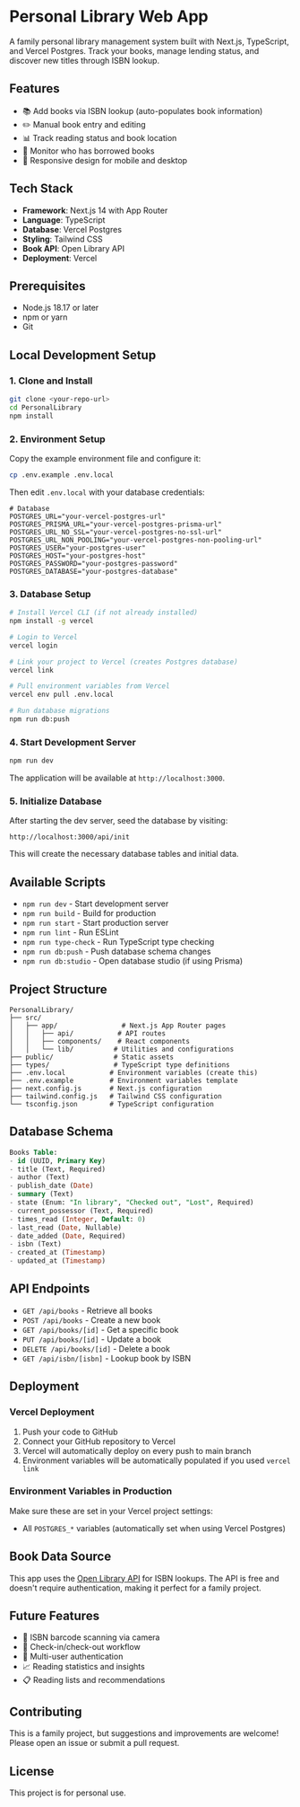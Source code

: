 # Personal Library Web App

A family personal library management system built with Next.js, TypeScript, and Vercel Postgres. Track your books, manage lending status, and discover new titles through ISBN lookup.

## Features

- 📚 Add books via ISBN lookup (auto-populates book information)
- ✏️ Manual book entry and editing
- 📊 Track reading status and book location
- 👥 Monitor who has borrowed books
- 📱 Responsive design for mobile and desktop

## Tech Stack

- **Framework**: Next.js 14 with App Router
- **Language**: TypeScript
- **Database**: Vercel Postgres
- **Styling**: Tailwind CSS
- **Book API**: Open Library API
- **Deployment**: Vercel

## Prerequisites

- Node.js 18.17 or later
- npm or yarn
- Git

## Local Development Setup

### 1. Clone and Install

```bash
git clone <your-repo-url>
cd PersonalLibrary
npm install
```

### 2. Environment Setup

Copy the example environment file and configure it:

```bash
cp .env.example .env.local
```

Then edit `.env.local` with your database credentials:

```env
# Database
POSTGRES_URL="your-vercel-postgres-url"
POSTGRES_PRISMA_URL="your-vercel-postgres-prisma-url"
POSTGRES_URL_NO_SSL="your-vercel-postgres-no-ssl-url"
POSTGRES_URL_NON_POOLING="your-vercel-postgres-non-pooling-url"
POSTGRES_USER="your-postgres-user"
POSTGRES_HOST="your-postgres-host"
POSTGRES_PASSWORD="your-postgres-password"
POSTGRES_DATABASE="your-postgres-database"
```

### 3. Database Setup

```bash
# Install Vercel CLI (if not already installed)
npm install -g vercel

# Login to Vercel
vercel login

# Link your project to Vercel (creates Postgres database)
vercel link

# Pull environment variables from Vercel
vercel env pull .env.local

# Run database migrations
npm run db:push
```

### 4. Start Development Server

```bash
npm run dev
```

The application will be available at `http://localhost:3000`.

### 5. Initialize Database

After starting the dev server, seed the database by visiting:

```
http://localhost:3000/api/init
```

This will create the necessary database tables and initial data.

## Available Scripts

- `npm run dev` - Start development server
- `npm run build` - Build for production
- `npm run start` - Start production server
- `npm run lint` - Run ESLint
- `npm run type-check` - Run TypeScript type checking
- `npm run db:push` - Push database schema changes
- `npm run db:studio` - Open database studio (if using Prisma)

## Project Structure

```
PersonalLibrary/
├── src/
│   ├── app/                # Next.js App Router pages
│   │   ├── api/           # API routes
│   │   ├── components/    # React components
│   │   └── lib/          # Utilities and configurations
├── public/               # Static assets
├── types/                # TypeScript type definitions
├── .env.local           # Environment variables (create this)
├── .env.example         # Environment variables template
├── next.config.js       # Next.js configuration
├── tailwind.config.js   # Tailwind CSS configuration
└── tsconfig.json        # TypeScript configuration
```

## Database Schema

```sql
Books Table:
- id (UUID, Primary Key)
- title (Text, Required)
- author (Text)
- publish_date (Date)
- summary (Text)
- state (Enum: "In library", "Checked out", "Lost", Required)
- current_possessor (Text, Required)
- times_read (Integer, Default: 0)
- last_read (Date, Nullable)
- date_added (Date, Required)
- isbn (Text)
- created_at (Timestamp)
- updated_at (Timestamp)
```

## API Endpoints

- `GET /api/books` - Retrieve all books
- `POST /api/books` - Create a new book
- `GET /api/books/[id]` - Get a specific book
- `PUT /api/books/[id]` - Update a book
- `DELETE /api/books/[id]` - Delete a book
- `GET /api/isbn/[isbn]` - Lookup book by ISBN

## Deployment

### Vercel Deployment

1. Push your code to GitHub
2. Connect your GitHub repository to Vercel
3. Vercel will automatically deploy on every push to main branch
4. Environment variables will be automatically populated if you used `vercel link`

### Environment Variables in Production

Make sure these are set in your Vercel project settings:
- All `POSTGRES_*` variables (automatically set when using Vercel Postgres)

## Book Data Source

This app uses the [Open Library API](https://openlibrary.org/developers/api) for ISBN lookups. The API is free and doesn't require authentication, making it perfect for a family project.

## Future Features

- 📸 ISBN barcode scanning via camera
- 🔄 Check-in/check-out workflow
- 👤 Multi-user authentication
- 📈 Reading statistics and insights
- 📋 Reading lists and recommendations

## Contributing

This is a family project, but suggestions and improvements are welcome! Please open an issue or submit a pull request.

## License

This project is for personal use.